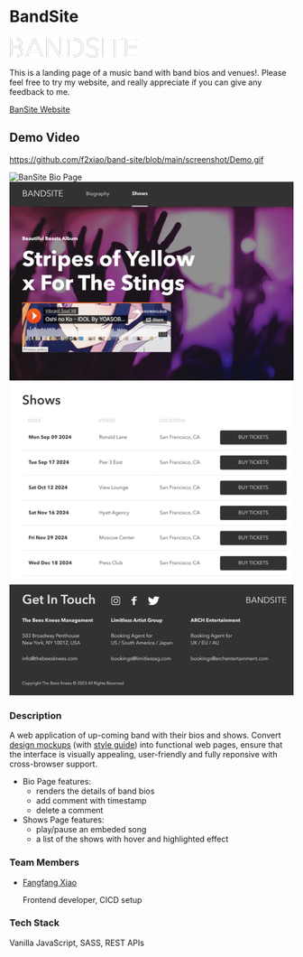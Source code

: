# BandSite

![logo](https://raw.githubusercontent.com/f2xiao/band-site/main/assets/logos/Logo-bandsite.svg)

This is a landing page of a music band with band bios and venues!. Please feel free to try my website, and really appreciate if you can give any feedback to me.

[BanSite Website](https://band-site.onrender.com)

## Demo Video

https://github.com/f2xiao/band-site/blob/main/screenshot/Demo.gif

![BanSite Bio Page](https://github.com/f2xiao/band-site/blob/main/screenshot/bio_page.png)
![BanSite Shows Page](https://github.com/f2xiao/band-site/blob/main/screenshot/shows_page.png)

### Description

A web application of up-coming band with their bios and shows. Convert [design mockups]() (with [style guide]()) into functional web pages, ensure that the interface is visually appealing, user-friendly and fully reponsive with cross-browser support.

- Bio Page features:
  - renders the details of band bios
  - add comment with timestamp
  - delete a comment
- Shows Page features:
  - play/pause an embeded song
  - a list of the shows with hover and highlighted effect

### Team Members

- [Fangfang Xiao](https://github.com/f2xiao)

  Frontend developer, CICD setup

### Tech Stack

Vanilla JavaScript, SASS, REST APIs
